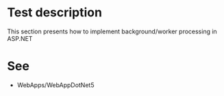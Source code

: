 # Test description

This section presents how to implement background/worker processing in ASP.NET

# See
- WebApps/WebAppDotNet5
